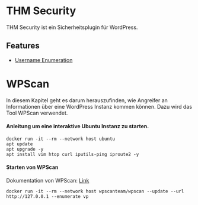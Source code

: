 # THM Security

THM Security ist ein Sicherheitsplugin für WordPress.

## Features
- [Username Enumeration](docs/username-enumeration.md)







# WPScan

In diesem Kapitel geht es darum herauszufinden, wie Angreifer an Informationen über eine WordPress Instanz kommen können. Dazu wird das Tool WPScan verwendet.


#### Anleitung um eine interaktive Ubuntu Instanz zu starten.

```
docker run -it --rm --network host ubuntu
apt update
apt upgrade -y
apt install vim htop curl iputils-ping iproute2 -y
```


#### Starten von WPScan

Dokumentation von WPScan: [Link](https://github.com/wpscanteam/wpscan/wiki/WPScan-User-Documentation#enumeration-modes)

```
docker run -it --rm --network host wpscanteam/wpscan --update --url http://127.0.0.1 --enumerate vp
```

